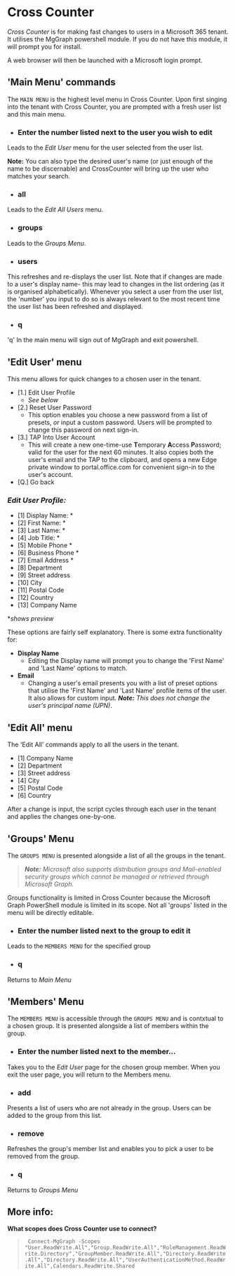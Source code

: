 # Cross Counter

*Cross Counter* is for making fast changes to users in a Microsoft 365 tenant. It utilises the MgGraph powershell module. If you do not have this module, it will prompt you for install.

A web browser will then be launched with a Microsoft login prompt. 
## 'Main Menu' commands

The `MAIN MENU` is the highest level menu in Cross Counter. Upon first singing into the tenant with Cross Counter, you are prompted with a fresh user list and this main menu.

-  ### Enter the number listed next to the user you wish to edit
 Leads to the *Edit User* menu for the user selected from the user list.

 **Note:** You can also type the desired user's name (or just enough of the name to be discernable) and CrossCounter will bring up the user who matches your search.

- ### all
Leads to the *Edit All Users* menu.

- ### groups
Leads to the *Groups Menu*.

- ### users
This refreshes and re-displays the user list. Note that if changes are made to a user's display name- this may lead to changes in the list ordering (as it is organised alphabetically). Whenever you select a user from the user list,  the 'number' you input to do so is always relevant to the most recent time the user list has been refreshed and displayed.

- ### q
'q' In the main menu will sign out of MgGraph and exit powershell.

## 'Edit User' menu
This menu allows for quick changes to a chosen user in the tenant.
- [1.] Edit User Profile
  - *See below*
- [2.] Reset User Password
  - This option enables you choose a new password from a list of presets, *or* input a custom password. Users will be prompted to change this password on next sign-in.
- [3.] TAP Into User Account
  - This will create a new one-time-use **T**emporary **A**ccess **P**assword; valid for the user for the next 60 minutes. It also copies both the user's email and the TAP to the clipboard, and opens a new Edge private window to portal.office.com for convenient sign-in to the user's account.
- [Q.] Go back

### *Edit User Profile:*
- [1] Display Name: *
- [2] First Name: *
- [3] Last Name: *
- [4] Job Title: *
- [5] Mobile Phone *
- [6] Business Phone *
- [7] Email Address *
- [8] Department
- [9] Street address
- [10] City
- [11] Postal Code
- [12] Country
- [13] Company Name

**shows preview*

These options are fairly self explanatory. There is some extra functionality for:
- **Display Name**
  - Editing the Display name will prompt you to change the 'First Name' and 'Last Name' options to match.
- **Email**
  - Changing a user's email presents you with a list of preset options that utilise the 'First Name' and 'Last Name' profile items of the user. It also allows for custom input. ***Note:** This does not change the user's principal name (UPN)*.

## 'Edit All' menu
The 'Edit All' commands apply  to all the users in the tenant.
- [1] Company Name
- [2] Department
- [3] Street address
- [4] City
- [5] Postal Code
- [6] Country

After a change is input, the script cycles through each user in the tenant and applies the changes one-by-one.

## 'Groups' Menu
The `GROUPS MENU` is presented alongside a list of all the groups in the tenant.

>  ***Note:** Microsoft also supports distribution groups and Mail-enabled security groups which cannot be managed or retrieved through Microsoft Graph.*

Groups functionality is limited in Cross Counter because the Microsoft Graph PowerShell module is limited in its scope. Not all 'groups' listed in the menu will be directly editable.

-  ### Enter the number listed next to the group to edit it
Leads to the `MEMBERS MENU` for the specified group
-  ### q
Returns to *Main Menu*

## 'Members' Menu
The `MEMBERS MENU` is accessible through the `GROUPS MENU` and is contxtual to a chosen group. It is presented alongside a list of members within the group.
- ### Enter the number listed next to the member...
Takes you to the *Edit User* page for the chosen group member. When you exit the user page, you will return to the Members menu.
- ### add
Presents a list of users who are not already in the group. Users can be added to the group from this list.
- ### remove
Refreshes the group's member list and enables you to pick a user to be removed from the group.
- ### q
Returns to *Groups Menu*

## More info:

**What scopes does Cross Counter use to connect?**

>` Connect-MgGraph -Scopes "User.ReadWrite.All","Group.ReadWrite.All","RoleManagement.ReadWrite.Directory","GroupMember.ReadWrite.All","Directory.ReadWrite.All","Directory.ReadWrite.All","UserAuthenticationMethod.ReadWrite.All",Calendars.ReadWrite.Shared`